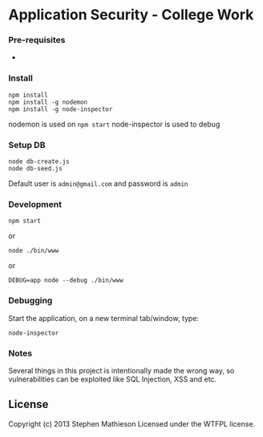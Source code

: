 # Application Security - College Work

### Pre-requisites
   * [node.js]: <http://nodejs.org>

### Install
```
npm install
npm install -g nodemon
npm install -g node-inspector
```

nodemon is used on ```npm start```
node-inspector is used to debug

### Setup DB
```
node db-create.js
node db-seed.js
```

Default user is ```admin@gmail.com``` and password is ```admin```

### Development
```
npm start
```
or
```
node ./bin/www
```
or
```
DEBUG=app node --debug ./bin/www
```

### Debugging
Start the application, on a new terminal tab/window, type:
```
node-inspector
```

### Notes

Several things in this project is intentionally made the wrong way,
so vulnerabilities can be exploited like SQL Injection, XSS and etc.


License
-------

Copyright (c) 2013 Stephen Mathieson Licensed under the WTFPL license.
